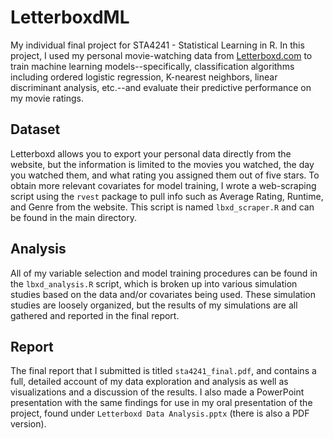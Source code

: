 # LetterboxdML
My individual final project for STA4241 - Statistical Learning in R. In this project, I used my personal movie-watching data from [Letterboxd.com](https://letterboxd.com/nickwibert) to train machine learning models--specifically, classification algorithms including ordered logistic regression, K-nearest neighbors, linear discriminant analysis, etc.--and evaluate their predictive performance on my movie ratings.

## Dataset
Letterboxd allows you to export your personal data directly from the website, but the information is limited to the movies you watched, the day you watched them, and what rating you assigned them out of five stars. To obtain more relevant covariates for model training, I wrote a web-scraping script using the `rvest` package to pull info such as Average Rating, Runtime, and Genre from the website. This script is named `lbxd_scraper.R` and can be found in the main directory.

## Analysis
All of my variable selection and model training procedures can be found in the `lbxd_analysis.R` script, which is broken up into various simulation studies based on the data and/or covariates being used. These simulation studies are loosely organized, but the results of my simulations are all gathered and reported in the final report.

## Report
The final report that I submitted is titled `sta4241_final.pdf`, and contains a full, detailed account of my data exploration and analysis as well as visualizations and a discussion of the results. I also made a PowerPoint presentation with the same findings for use in my oral presentation of the project, found under `Letterboxd Data Analysis.pptx` (there is also a PDF version).


